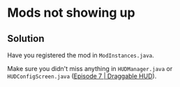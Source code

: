 # Mods not showing up

## Solution
Have you registered the mod in `ModInstances.java`. 

Make sure you didn't miss anything in `HUDManager.java` or `HUDConfigScreen.java` ([Episode 7 | Draggable HUD](https://www.youtube.com/watch?v=7CPXkaE6aQQ)).
